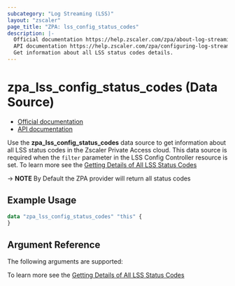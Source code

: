 ```yaml
---
subcategory: "Log Streaming (LSS)"
layout: "zscaler"
page_title: "ZPA: lss_config_status_codes"
description: |-
  Official documentation https://help.zscaler.com/zpa/about-log-streaming-service/
  API documentation https://help.zscaler.com/zpa/configuring-log-streaming-service-configurations-using-api
  Get information about all LSS status codes details.
---
```


# zpa_lss_config_status_codes (Data Source)

* [Official documentation](https://help.zscaler.com/zpa/about-log-streaming-service)
* [API documentation](https://help.zscaler.com/zpa/configuring-log-streaming-service-configurations-using-api)

Use the **zpa_lss_config_status_codes** data source to get information about all LSS status codes in the Zscaler Private Access cloud. This data source is required when the `filter` parameter in the LSS Config Controller resource is set. To learn more see the [Getting Details of All LSS Status Codes](https://help.zscaler.com/zpa/log-streaming-service-configuration-use-cases#GettingLSSStatusCodes)

-> **NOTE** By Default the ZPA provider will return all status codes

## Example Usage

```terraform
data "zpa_lss_config_status_codes" "this" {
}
```

## Argument Reference

The following arguments are supported:

To learn more see the [Getting Details of All LSS Status Codes](https://help.zscaler.com/zpa/log-streaming-service-configuration-use-cases#GettingLSSStatusCodes)
